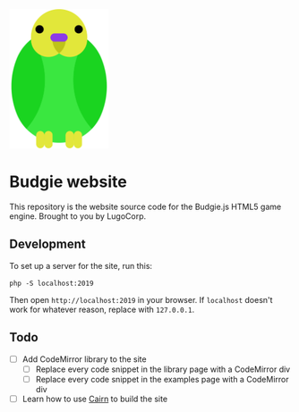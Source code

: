 <img src="res/budgie.svg" height="250px"/>

# Budgie website
This repository is the website source code for the Budgie.js HTML5 game engine. Brought to you by LugoCorp.

## Development
To set up a server for the site, run this:

```
php -S localhost:2019
```

Then open `http://localhost:2019` in your browser. If `localhost` doesn't work for whatever reason, replace with `127.0.0.1`.

## Todo
- [ ] Add CodeMirror library to the site
  - [ ] Replace every code snippet in the library page with a CodeMirror div
  - [ ] Replace every code snippet in the examples page with a CodeMirror div
- [ ] Learn how to use [Cairn](https://alugocp.github.io/cairn/) to build the site
